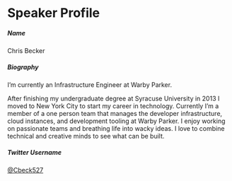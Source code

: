 # Speaker Profile

##### Name

Chris Becker

##### Biography

I’m currently an Infrastructure Engineer at Warby Parker.

After finishing my undergraduate degree at Syracuse University in 2013 I moved
to New York City to start my career in technology. Currently I’m a member of a
one person team that manages the developer infrastructure, cloud instances, and
development tooling at Warby Parker. I enjoy working on passionate teams and
breathing life into wacky ideas. I love to combine technical and creative minds
to see what can be built.

##### Twitter Username

[@Cbeck527](https://twitter.com/cbeck527)
